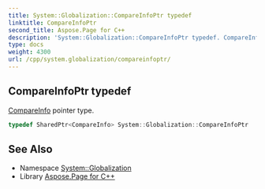 ```yaml
---
title: System::Globalization::CompareInfoPtr typedef
linktitle: CompareInfoPtr
second_title: Aspose.Page for C++
description: 'System::Globalization::CompareInfoPtr typedef. CompareInfo pointer type in C++.'
type: docs
weight: 4300
url: /cpp/system.globalization/compareinfoptr/
---
```

## CompareInfoPtr typedef


[CompareInfo](../compareinfo/) pointer type.

```cpp
typedef SharedPtr<CompareInfo> System::Globalization::CompareInfoPtr
```

## See Also

* Namespace [System::Globalization](../)
* Library [Aspose.Page for C++](../../)
